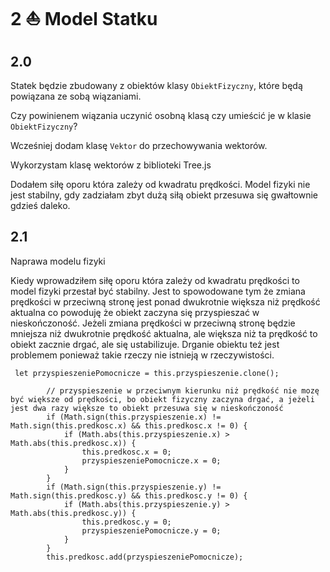 # 2 ⛵ Model Statku

## 2.0
Statek będzie zbudowany z obiektów klasy `ObiektFizyczny`, które będą powiązana ze sobą wiązaniami. 

Czy powinienem wiązania uczynić osobną klasą czy umieścić je w klasie `ObiektFizyczny`?

Wcześniej dodam klasę `Vektor` do przechowywania wektorów.

Wykorzystam klasę wektorów z biblioteki Tree.js

Dodałem siłę oporu która zależy od kwadratu prędkości. Model fizyki nie jest stabilny, gdy zadziałam zbyt dużą siłą obiekt przesuwa się gwałtownie gdzieś daleko.

## 2.1
Naprawa modelu fizyki

Kiedy wprowadziłem siłę oporu która zależy od kwadratu prędkości to model fizyki przestał być stabilny.
Jest to spowodowane tym że zmiana prędkości w przeciwną stronę jest ponad dwukrotnie większa niż prędkość aktualna co powoduję że obiekt zaczyna się przyspieszać w nieskończoność. Jeżeli zmiana prędkości w przeciwną stronę będzie mniejsza niż dwukrotnie prędkość aktualna, ale większa niż ta prędkość to obiekt zacznie drgać, ale się ustabilizuje. Drganie obiektu też jest problemem ponieważ takie rzeczy nie istnieją w rzeczywistości.
```TS
 let przyspieszeniePomocnicze = this.przyspieszenie.clone();

        // przyspieszenie w przeciwnym kierunku niż prędkość nie mozę być większe od prędkości, bo obiekt fizyczny zaczyna drgać, a jeżeli jest dwa razy większe to obiekt przesuwa się w nieskończoność
        if (Math.sign(this.przyspieszenie.x) != Math.sign(this.predkosc.x) && this.predkosc.x != 0) {
            if (Math.abs(this.przyspieszenie.x) > Math.abs(this.predkosc.x)) {
                this.predkosc.x = 0;
                przyspieszeniePomocnicze.x = 0;
            }
        }
        if (Math.sign(this.przyspieszenie.y) != Math.sign(this.predkosc.y) && this.predkosc.y != 0) {
            if (Math.abs(this.przyspieszenie.y) > Math.abs(this.predkosc.y)) {
                this.predkosc.y = 0;
                przyspieszeniePomocnicze.y = 0;
            }
        }
        this.predkosc.add(przyspieszeniePomocnicze);
```